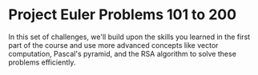 # Project Euler Problems 101 to 200
In this set of challenges, we'll build upon the skills you learned in the first part of the course and use more advanced concepts like vector computation, 
Pascal's pyramid, and the RSA algorithm to solve these problems efficiently.

